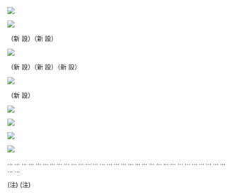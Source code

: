 ![](https://www.nta.go.jp/tmp/636cdd0b-25ff-49cc-a52c-3a24641aae58/images/67e103b5364a9dc6856713823d7cc834d6116e5edb169bc6862ef18fec25eb38.jpg)

![](https://www.nta.go.jp/tmp/636cdd0b-25ff-49cc-a52c-3a24641aae58/images/9705bed6049d248af7ef3e2f7d5b9841f249053412c8bd28b533601d84fcfa48.jpg)

（新 設）（新 設）

![](https://www.nta.go.jp/tmp/636cdd0b-25ff-49cc-a52c-3a24641aae58/images/e61f89b70bdb4999d6c3b99a6019ef7727ad5dd93675ac909ce8769201bb2b1e.jpg)

（新 設）（新 設）（新 設）

![](https://www.nta.go.jp/tmp/636cdd0b-25ff-49cc-a52c-3a24641aae58/images/491c846cb476f7aee50da94f566cbb0a5609612ec0b3c41f8c499df4dcbc9889.jpg)

（新 設）

![](https://www.nta.go.jp/tmp/636cdd0b-25ff-49cc-a52c-3a24641aae58/images/d45e18d13a0d188a8f42bf498cd83b5efb03b3b3b1cb3d9c3d28ff976f6eb9f5.jpg)

![](https://www.nta.go.jp/tmp/636cdd0b-25ff-49cc-a52c-3a24641aae58/images/105f64f9c498f1451026414ee069cdad9415a44eaa8186aa6dd520331623cb5b.jpg)

![](https://www.nta.go.jp/tmp/636cdd0b-25ff-49cc-a52c-3a24641aae58/images/d24f9e42745e9114dc13d9c030288339e5f337ac5ac78db1b4af448c1ffb2c77.jpg)

![](https://www.nta.go.jp/tmp/636cdd0b-25ff-49cc-a52c-3a24641aae58/images/775ca1ace9645e212ac170b7b3f4f3f65f018c1de336ff51d098cb22d857d11f.jpg)

… … … … … … … … … … … … … … … … … … … … … … … … … … … … … … … … …

(注) (注)